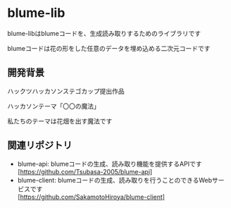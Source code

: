 # blume-lib

blume-libはblumeコードを、生成読み取りするためのライブラリです

blumeコードは花の形をした任意のデータを埋め込める二次元コードです

## 開発背景

ハックツハッカソンステゴカップ提出作品

ハッカソンテーマ「〇〇の魔法」

私たちのテーマは花畑を出す魔法です

## 関連リポジトリ

- blume-api: blumeコードの生成、読み取り機能を提供するAPIです<br>
  [https://github.com/Tsubasa-2005/blume-api]
- blume-client: blumeコードの生成、読み取りを行うことのできるWebサービスです<br>
  [https://github.com/SakamotoHiroya/blume-client]
